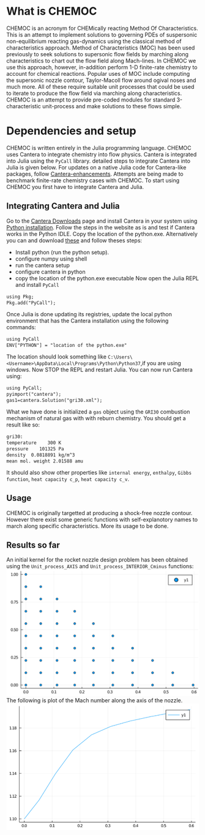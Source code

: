 # What is CHEMOC
CHEMOC is an acronym for CHEMically reacting Method Of Characteristics. This is an attempt to implement solutions to governing PDEs of suspersonic non-equilibrium reacting gas-dynamics using the classical method of characteristics approach. Method of Characteristics (MOC) has been used previously to seek solutions to supersonic flow fields by marching along characteristics to chart out the flow field along Mach-lines. In CHEMOC we use this approach, however, in-addition perform 1-D finite-rate chemistry to account for chemical reactions. Popular uses of MOC include computing the supersonic nozzle contour, Taylor-Macoll flow around ogival noses and much more. All of these require suitable unit processes that could be used to iterate to produce the flow field via marching along characteristics. CHEMOC is an attempt to provide pre-coded modules for standard 3-characteristic unit-process and make solutions to these flows simple. 
# Dependencies and setup
CHEMOC is written entirely in the Julia programming language. CHEMOC uses Cantera to integrate chemistry into flow physics. Cantera is integrated into Julia using the `PyCall` library. detailed steps to integrate Cantera into Julia is given below. For updates on a native Julia code for Cantera-like packages, follow [Cantera-enhancements](https://github.com/Cantera/enhancements/issues/81). Attempts are being made to benchmark finite-rate chemistry cases with CHEMOC. To start using CHEMOC you first have to integrate Cantera and Julia. 
## Integrating Cantera and Julia
Go to the [Cantera Downloads](https://cantera.org/install/index.html) page and install Cantera in your system using [Python installation](https://cantera.org/install/windows-install.html). Follow the steps in the website as is and test if Cantera works in the Python IDLE. Copy the location of the python.exe. Alternatively you can and download [these](https://drive.google.com/drive/folders/1qF9Au-2RxchwKZ-GAYi-oBdsODER0j4U) and follow theses steps:
* Install python (run the python setup). 
* configure numpy using shell
* run the cantera setup
* configure cantera in python
* copy the location of the python.exe executable
Now open the Julia REPL and install `PyCall`
```
using Pkg;
Pkg.add("PyCall");
```
Once Julia is done updating its registries, update the local python environment that has the Cantera installation using the following commands:
```
using PyCall
ENV["PYTHON"] = "location of the python.exe"
```
The location should look something like `C:\Users\<Username>\AppData\Local\Programs\Python\Python37`,if you are using windows. Now STOP the REPL and restart Julia. You can now run Cantera using: 
```
using PyCall;
pyimport("cantera");
gas1=cantera.Solution("gri30.xml");
```
What we have done is initialized a `gas` object using the `GRI30` combustion mechanism of natural gas with with reburn chemistry. You should get a result like so: 
```
gri30:
temperature    300 K
pressure    101325 Pa
density  0.0818891 kg/m^3
mean mol. weight 2.01588 amu
```
It should also show other properties like `internal energy`, `enthalpy`, `Gibbs function`, `heat capacity c_p`, `heat capacity c_v`.
## Usage
CHEMOC is originally targetted at producing a shock-free nozzle contour. However there exist some generic functions with self-explanotory names to march along specific characteristics. More its usage to be done. 
## Results so far
An initial kernel for the rocket nozzle design problem has been obtained using the `Unit_process_AXIS` and `Unit_process_INTERIOR_Cminus` functions:
![plot!](https://github.com/RSuryaNarayan/CHEMOC/blob/main/Results/Kernel.PNG)\
The following is plot of the Mach number along the axis of the nozzle.
![plot!](https://github.com/RSuryaNarayan/CHEMOC/blob/main/Results/Mach%20number.PNG)
